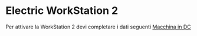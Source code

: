 # Electric WorkStation 2
Per attivare la WorkStation 2 devi completare i dati seguenti
[Macchina in DC](/elws2/dcmachine.html)
